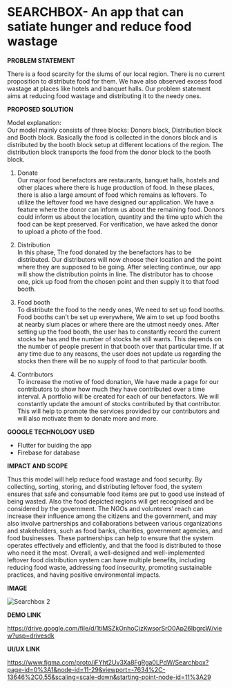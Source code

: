 # SEARCHBOX- An app that can satiate hunger and reduce food wastage

<b> PROBLEM STATEMENT </b>

There is a food scarcity for the slums of our local region. There is no current proposition to distribute food for them. We have also observed excess food wastage at places like hotels and banquet halls. Our problem statement aims at reducing food wastage and distributing it to the needy ones. 


<b> PROPOSED SOLUTION </b>

  Model explanation: <br>
Our model mainly consists of three blocks: Donors block, Distribution block and Booth block. Basically the food is collected in the donors block and is distributed by the booth block setup at different locations of the region. The distribution block transports the food from the donor block to the booth block.

1) Donate <br>
Our major food benefactors are restaurants, banquet halls, hostels and other places where there is huge production of food. In these places, there is also a large amount of food which remains as leftovers. To utilize the leftover food we have designed our application. We have a feature where the donor can inform us about the remaining food. Donors could inform us about the location, quantity and the time upto which the food can be kept preserved. For verification, we have asked the donor to upload a photo of the food.   

2) Distribution<br>
In this phase, The food donated by the benefactors has to be distributed. Our distributors will now choose their location and the point where they are supposed to be going. After selecting continue, our app will show the distribution points in line. The distributor has to choose one, pick up food from the chosen point and then supply it to that food booth.

3) Food booth<br>
To distribute the food to the needy ones, We need to set up food booths. Food booths can’t be set up everywhere, We aim to set up food booths at nearby slum places or where there are the utmost needy ones. After setting up the food booth, the user has to constantly record the current stocks he has and the number of stocks he still wants. This depends on the number of people present in that booth over that particular time. If at any time due to any reasons, the user does not update us regarding the stocks then there will be no supply of food to that particular booth.    
 
4) Contributors<br>
To increase the motive of food donation, We have made a page for our contributors to show how much they have contributed over a time interval. A portfolio will be created for each of our benefactors. We will constantly update the amount of stocks contributed by that contributor. This will help to promote the services provided by our contributors and will also motivate them to donate more and more.

<b> GOOGLE TECHNOLOGY USED </b>

- Flutter for buiding the app
- Firebase for database


<b> IMPACT AND SCOPE </b>


Thus this model will help reduce food wastage and food security. By collecting, sorting, storing, and distributing leftover food, the system ensures that safe and consumable food items are put to good use instead of being wasted. Also the food depicted regions will get recognised and be considered by the government. The NGOs and volunteers' reach can increase their influence among the citizens and the government, and may also involve partnerships and collaborations between various organizations and stakeholders, such as food banks, charities, government agencies, and food businesses. These partnerships can help to ensure that the system operates effectively and efficiently, and that the food is distributed to those who need it the most. Overall, a well-designed and well-implemented leftover food distribution system can have multiple benefits, including reducing food waste, addressing food insecurity, promoting sustainable practices, and having positive environmental impacts.

<b>IMAGE</b>


![Searchbox 2](https://user-images.githubusercontent.com/99547651/229194682-7aaf36c8-ceba-471a-87f7-55c9c6eb53ea.png)

<b> DEMO LINK</b>

<a>https://drive.google.com/file/d/1tiMSZkOnhoCjzKwsorSrO0Ap26IbgrcW/view?usp=drivesdk</a>

<b>UI/UX LINK</b>

<a>https://www.figma.com/proto/iFYht2Uv3Xa8FgRga0LPdW/Searchbox?page-id=0%3A1&node-id=11-29&viewport=-7634%2C-13646%2C0.55&scaling=scale-down&starting-point-node-id=11%3A29 </a>

